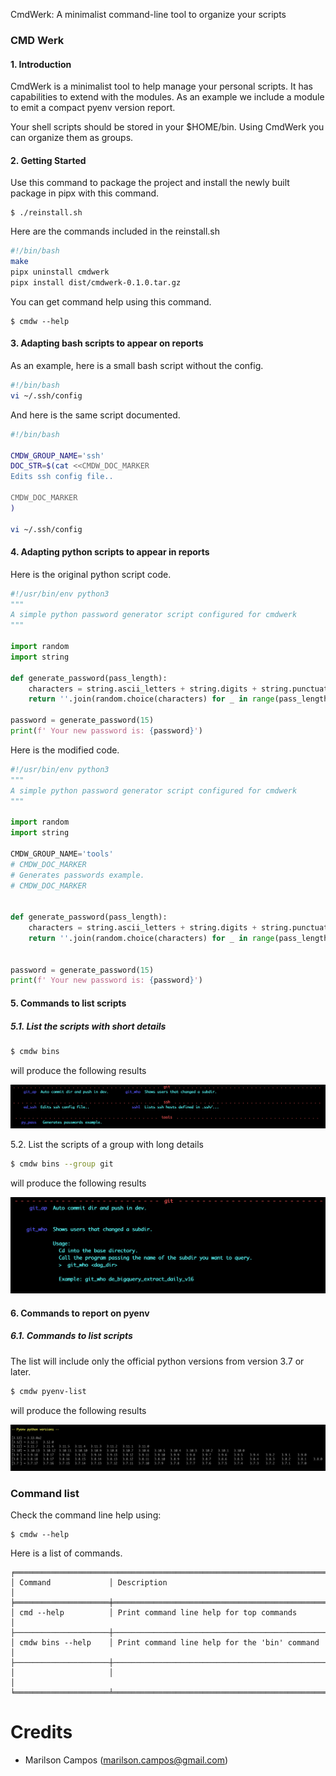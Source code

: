 
CmdWerk: A minimalist command-line tool to organize your scripts




### CMD Werk


#### 1. Introduction

CmdWerk is a minimalist tool to help manage your personal scripts.
It has capabilities to extend with the modules. As an example we
include a module to emit a compact pyenv version report.

Your shell scripts should be stored in your $HOME/bin.
Using CmdWerk you can organize them as groups.


#### 2. Getting Started

Use this command to package the project and install the newly built package in pipx with this command.

```console
$ ./reinstall.sh
```

Here are the commands included in the reinstall.sh

```bash
#!/bin/bash
make
pipx uninstall cmdwerk
pipx install dist/cmdwerk-0.1.0.tar.gz
```

You can get command help using this command.

```console
$ cmdw --help
```

#### 3. Adapting bash scripts to appear on reports


As an example, here is a small bash script without the config.

```bash
#!/bin/bash
vi ~/.ssh/config
```

And here is the same script documented.

```bash
#!/bin/bash

CMDW_GROUP_NAME='ssh'
DOC_STR=$(cat <<CMDW_DOC_MARKER
Edits ssh config file..

CMDW_DOC_MARKER
)

vi ~/.ssh/config
```

#### 4. Adapting python scripts to appear in reports


Here is the original python script code.

```python
#!/usr/bin/env python3
"""
A simple python password generator script configured for cmdwerk
"""

import random
import string

def generate_password(pass_length):
    characters = string.ascii_letters + string.digits + string.punctuation
    return ''.join(random.choice(characters) for _ in range(pass_length))

password = generate_password(15)
print(f' Your new password is: {password}')
```

Here is the modified code.

```python
#!/usr/bin/env python3
"""
A simple python password generator script configured for cmdwerk
"""

import random
import string

CMDW_GROUP_NAME='tools'
# CMDW_DOC_MARKER
# Generates passwords example.
# CMDW_DOC_MARKER


def generate_password(pass_length):
    characters = string.ascii_letters + string.digits + string.punctuation
    return ''.join(random.choice(characters) for _ in range(pass_length))


password = generate_password(15)
print(f' Your new password is: {password}')
```


#### 5. Commands to list scripts

##### 5.1. List the scripts with short details

```bash
$ cmdw bins
```

will produce the following results

![bins report](https://raw.githubusercontent.com/marilsoncampos/cmdwerk/master/docs/source/_static/list_all.png)


5.2. List the scripts of a group with long details

```bash
$ cmdw bins --group git
```

will produce the following results

![bins group report](https://raw.githubusercontent.com/marilsoncampos/cmdwerk/master/docs/source/_static/list_group.png)


#### 6. Commands to report on pyenv

##### 6.1. Commands to list scripts

The list will include only the official python versions
from version 3.7 or later.

```bash
$ cmdw pyenv-list
```

will produce the following results


![bins report](https://raw.githubusercontent.com/marilsoncampos/cmdwerk/master/docs/source/_static/pyenv_list.png)



### Command list

Check the command line help using:

```console
$ cmdw --help
```

Here is a list of commands.

```console
╒════════════════════════════════════════════════════════════════════════════════════╕
│ Command             │ Description                                                  │
╞═════════════════════╪══════════════════════════════════════════════════════════════╡
│ cmd --help          │ Print command line help for top commands                     │
├─────────────────────┼──────────────────────────────────────────────────────────────┤
│ cmdw bins --help    │ Print command line help for the 'bin' command                │
├─────────────────────┼──────────────────────────────────────────────────────────────┤
│                     │                                                              │
╘═════════════════════╧══════════════════════════════════════════════════════════════╛
```


# Credits

- Marilson Campos (marilson.campos@gmail.com)

